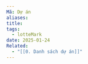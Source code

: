 ```yaml
---
Mã: Dự án
aliases: 
title: 
tags:
  - lotteMark
date: 2025-01-24
Related:
  - "[[0. Danh sách dự án]]"
---
```

